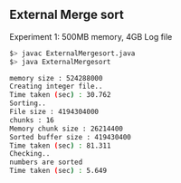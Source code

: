 
## External Merge sort

Experiment 1: 500MB memory, 4GB Log file

```bash
$> javac ExternalMergesort.java
$> java ExternalMergesort

memory size : 524288000
Creating integer file..
Time taken (sec) : 30.762
Sorting..
File size : 4194304000
chunks : 16
Memory chunk size : 26214400
Sorted buffer size : 419430400
Time taken (sec) : 81.311
Checking..
numbers are sorted
Time taken (sec) : 5.649

```